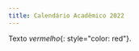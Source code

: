 ```yaml
---
title: Calendário Acadêmico 2022
---
```


Texto *vermelho*{: style="color: red"}.

<script language=javascript type="text/javascript">
document.write ("Hoje é " + dayName[now.getDay() ] + ", " + now.getDate () + " de " + monName [now.getMonth() ]   +  " de "  +     now.getFullYear () + ". "){: style="color: red"}
</script>
